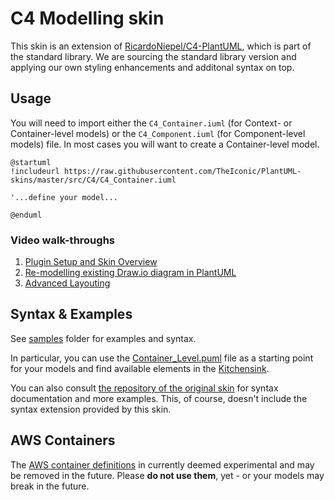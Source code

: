 # C4 Modelling skin

This skin is an extension of [RicardoNiepel/C4-PlantUML](https://github.com/RicardoNiepel/C4-PlantUML),
which is part of the standard library. We are sourcing the standard library
version and applying our own styling enhancements and additonal
syntax on top.

## Usage
You will need to import either the `C4_Container.iuml` (for Context- or Container-level models)
or the `C4_Component.iuml` (for Component-level models) file. In most cases you
will want to create a Container-level model.
```
@startuml
!includeurl https://raw.githubusercontent.com/TheIconic/PlantUML-skins/master/src/C4/C4_Container.iuml

'...define your model...

@enduml
```

### Video walk-throughs
1) [Plugin Setup and Skin Overview](https://www.loom.com/share/3d265167522144ca85dd1076e8494d66)
2) [Re-modelling existing Draw.io diagram in PlantUML](https://www.loom.com/share/be99494bc5c0488881f92b516f3200f3)
3) [Advanced Layouting](https://www.loom.com/share/16add14f80b0472a94d790b7fec55c47)

## Syntax & Examples
See [samples](samples) folder for examples and syntax.

In particular, you can use the [Container_Level.puml](samples/Container_Level.puml)
file as a starting point for your models and find available elements
in the [Kitchensink](samples/Kitchensink.puml).

You can also consult [the repository of the original skin](https://github.com/RicardoNiepel/C4-PlantUML)
for syntax documentation and more examples.
This, of course, doesn't include the syntax extension provided by this skin.

## AWS Containers
The [AWS container definitions](C4_AWS.iuml) in currently deemed experimental
and may be removed in the future. Please **do not use them**, yet - or your models
may break in the future.
